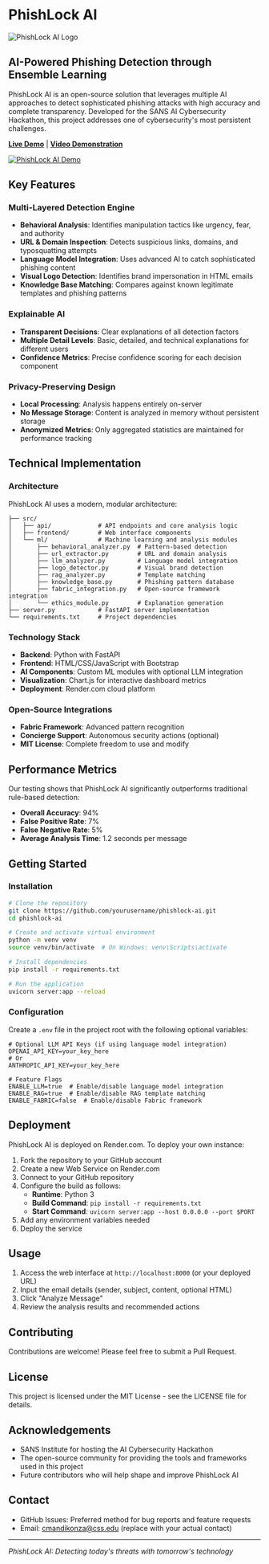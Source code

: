 ﻿# PhishLock AI

![PhishLock AI Logo](https://raw.githubusercontent.com/yourusername/phishlock-ai/main/src/frontend/static/images/shield.svg)

## AI-Powered Phishing Detection through Ensemble Learning

PhishLock AI is an open-source solution that leverages multiple AI approaches to detect sophisticated phishing attacks with high accuracy and complete transparency. Developed for the SANS AI Cybersecurity Hackathon, this project addresses one of cybersecurity's most persistent challenges.

**[Live Demo](https://phishlock-ai.onrender.com/)** | **[Video Demonstration](https://www.youtube.com/watch?v=GoOuU6V23BE)**

[![PhishLock AI Demo](https://img.youtube.com/vi/GoOuU6V23BE/0.jpg)](https://www.youtube.com/watch?v=GoOuU6V23BE)

## Key Features

### Multi-Layered Detection Engine
- **Behavioral Analysis**: Identifies manipulation tactics like urgency, fear, and authority
- **URL & Domain Inspection**: Detects suspicious links, domains, and typosquatting attempts
- **Language Model Integration**: Uses advanced AI to catch sophisticated phishing content
- **Visual Logo Detection**: Identifies brand impersonation in HTML emails
- **Knowledge Base Matching**: Compares against known legitimate templates and phishing patterns

### Explainable AI
- **Transparent Decisions**: Clear explanations of all detection factors
- **Multiple Detail Levels**: Basic, detailed, and technical explanations for different users
- **Confidence Metrics**: Precise confidence scoring for each decision component

### Privacy-Preserving Design
- **Local Processing**: Analysis happens entirely on-server
- **No Message Storage**: Content is analyzed in memory without persistent storage
- **Anonymized Metrics**: Only aggregated statistics are maintained for performance tracking

## Technical Implementation

### Architecture
PhishLock AI uses a modern, modular architecture:

```
├── src/
│   ├── api/             # API endpoints and core analysis logic
│   ├── frontend/        # Web interface components
│   └── ml/              # Machine learning and analysis modules
│       ├── behavioral_analyzer.py  # Pattern-based detection
│       ├── url_extractor.py        # URL and domain analysis
│       ├── llm_analyzer.py         # Language model integration
│       ├── logo_detector.py        # Visual brand detection
│       ├── rag_analyzer.py         # Template matching
│       ├── knowledge_base.py       # Phishing pattern database
│       ├── fabric_integration.py   # Open-source framework integration
│       └── ethics_module.py        # Explanation generation
├── server.py            # FastAPI server implementation
└── requirements.txt     # Project dependencies
```

### Technology Stack
- **Backend**: Python with FastAPI
- **Frontend**: HTML/CSS/JavaScript with Bootstrap
- **AI Components**: Custom ML modules with optional LLM integration
- **Visualization**: Chart.js for interactive dashboard metrics
- **Deployment**: Render.com cloud platform

### Open-Source Integrations
- **Fabric Framework**: Advanced pattern recognition
- **Concierge Support**: Autonomous security actions (optional)
- **MIT License**: Complete freedom to use and modify

## Performance Metrics

Our testing shows that PhishLock AI significantly outperforms traditional rule-based detection:

- **Overall Accuracy**: 94%
- **False Positive Rate**: 7%
- **False Negative Rate**: 5%
- **Average Analysis Time**: 1.2 seconds per message

## Getting Started

### Installation

```bash
# Clone the repository
git clone https://github.com/yourusername/phishlock-ai.git
cd phishlock-ai

# Create and activate virtual environment
python -m venv venv
source venv/bin/activate  # On Windows: venv\Scripts\activate

# Install dependencies
pip install -r requirements.txt

# Run the application
uvicorn server:app --reload
```

### Configuration
Create a `.env` file in the project root with the following optional variables:

```
# Optional LLM API Keys (if using language model integration)
OPENAI_API_KEY=your_key_here
# Or
ANTHROPIC_API_KEY=your_key_here

# Feature Flags
ENABLE_LLM=true  # Enable/disable language model integration
ENABLE_RAG=true  # Enable/disable RAG template matching
ENABLE_FABRIC=false  # Enable/disable Fabric framework
```

## Deployment

PhishLock AI is deployed on Render.com. To deploy your own instance:

1. Fork the repository to your GitHub account
2. Create a new Web Service on Render.com
3. Connect to your GitHub repository
4. Configure the build as follows:
   - **Runtime**: Python 3
   - **Build Command**: `pip install -r requirements.txt`
   - **Start Command**: `uvicorn server:app --host 0.0.0.0 --port $PORT`
5. Add any environment variables needed
6. Deploy the service

## Usage

1. Access the web interface at `http://localhost:8000` (or your deployed URL)
2. Input the email details (sender, subject, content, optional HTML)
3. Click "Analyze Message"
4. Review the analysis results and recommended actions

## Contributing

Contributions are welcome! Please feel free to submit a Pull Request.

## License

This project is licensed under the MIT License - see the LICENSE file for details.

## Acknowledgements

- SANS Institute for hosting the AI Cybersecurity Hackathon
- The open-source community for providing the tools and frameworks used in this project
- Future contributors who will help shape and improve PhishLock AI

## Contact

- GitHub Issues: Preferred method for bug reports and feature requests
- Email: cmandikonza@css.edu (replace with your actual contact)

---

*PhishLock AI: Detecting today's threats with tomorrow's technology*
